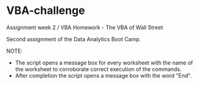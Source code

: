 # VBA-challenge
Assignment week 2 / VBA Homework - The VBA of Wall Street

Second assignment of the Data Analytics Boot Camp.

NOTE:

- The script opens a message box for every worksheet with the name of the worksheet to corroborate correct execution of the commands.
- After completion the script opens a message box with the word "End".
